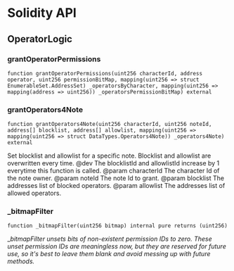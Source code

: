 # Solidity API

## OperatorLogic

### grantOperatorPermissions

```solidity
function grantOperatorPermissions(uint256 characterId, address operator, uint256 permissionBitMap, mapping(uint256 => struct EnumerableSet.AddressSet) _operatorsByCharacter, mapping(uint256 => mapping(address => uint256)) _operatorsPermissionBitMap) external
```

### grantOperators4Note

```solidity
function grantOperators4Note(uint256 characterId, uint256 noteId, address[] blocklist, address[] allowlist, mapping(uint256 => mapping(uint256 => struct DataTypes.Operators4Note)) _operators4Note) external
```

Set blocklist and allowlist for a specific note. Blocklist and allowlist are overwritten every time.
     @dev The blocklistId and allowlistId increase by 1 everytime this function is called.
     @param characterId The character Id of the note owner.
     @param  noteId The note Id to grant.
     @param blocklist The addresses list of blocked operators.
     @param allowlist The addresses list of allowed operators.

### _bitmapFilter

```solidity
function _bitmapFilter(uint256 bitmap) internal pure returns (uint256)
```

__bitmapFilter unsets bits of non-existent permission IDs to zero. These unset permission IDs are
     meaningless now, but they are reserved for future use, so it's best to leave them blank and avoid messing
      up with future methods._

